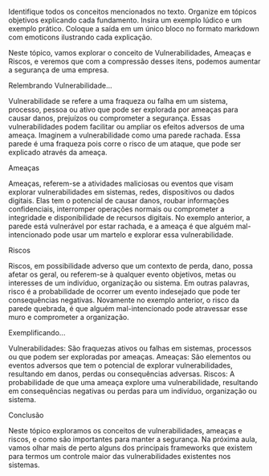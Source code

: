 Identifique todos os conceitos mencionados no texto. Organize em tópicos objetivos explicando cada fundamento. Insira um exemplo lúdico e um exemplo prático. Coloque a saída em um único bloco no formato markdown com emoticons ilustrando cada explicação.

Neste tópico, vamos explorar o conceito de
Vulnerabilidades, Ameaças e Riscos, e veremos que
com a compressão desses itens, podemos aumentar a
segurança de uma empresa.

Relembrando Vulnerabilidade...

Vulnerabilidade se refere a uma fraqueza ou falha em
um sistema, processo, pessoa ou ativo que pode ser
explorada por ameaças para causar danos, prejuízos ou
comprometer a segurança.
Essas vulnerabilidades podem facilitar ou ampliar os
efeitos adversos de uma ameaça.
Imaginem a vulnerabilidade como uma parede rachada.
Essa parede é uma fraqueza pois corre o risco de um
ataque, que pode ser explicado através da ameaça.

Ameaças

Ameaças, referem-se a atividades maliciosas ou
eventos que visam explorar vulnerabilidades em
sistemas, redes, dispositivos ou dados digitais.
Elas tem o potencial de causar danos, roubar
informações confidenciais, interromper operações
normais ou comprometer a integridade e disponibilidade
de recursos digitais.
No exemplo anterior, a parede está vulnerável por estar
rachada, e a ameaça é que alguém mal-intencionado
pode usar um martelo e explorar essa vulnerabilidade.

Riscos

Riscos, em
possibilidade
adverso que
um contexto
de perda, dano,
possa afetar os
geral,
ou
referem-se à
qualquer evento
objetivos, metas ou
interesses de um indivíduo, organização ou sistema.
Em outras palavras, risco é a probabilidade de ocorrer
um evento indesejado que pode ter consequências
negativas.
Novamente no exemplo anterior, o risco da parede
quebrada, é que alguém mal-intencionado pode
atravessar esse muro e comprometer a organização.


Exemplificando...

Vulnerabilidades: São fraquezas
ativos
ou falhas em
sistemas, processos ou que podem ser
exploradas por ameaças.
Ameaças: São elementos ou eventos adversos que tem
o potencial de explorar vulnerabilidades, resultando em
danos, perdas ou consequências adversas.
Riscos: A probabilidade de que uma ameaça explore
uma vulnerabilidade, resultando em consequências
negativas ou perdas para um indivíduo, organização ou
sistema.

Conclusão

Neste tópico exploramos os conceitos de
vulnerabilidades, ameaças e riscos, e como são
importantes para manter a segurança.
Na próxima aula, vamos olhar mais de perto alguns dos
principais frameworks que existem para termos um
controle maior das vulnerabilidades existentes nos
sistemas.

